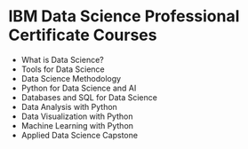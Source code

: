 # IBM Data Science Professional Certificate Courses
* What is Data Science?
* Tools for Data Science
* Data Science Methodology
* Python for Data Science and AI
* Databases and SQL for Data Science
* Data Analysis with Python
* Data Visualization with Python
* Machine Learning with Python
* Applied Data Science Capstone
